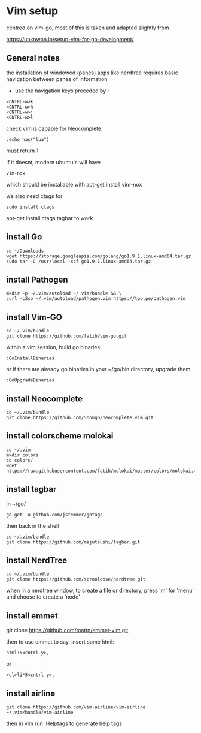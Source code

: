 # Vim setup 

centred on vim-go, most of this is taken and adapted slightly from 

https://unknwon.io/setup-vim-for-go-development/

## General notes

the installation of windowed (panes) apps like nerdtree requires basic navigation
between panes of information 

- use the navigation keys preceded by <CNTRL-w>:

```
<CNTRL-w>k
<CNTRL-w>h
<CNTRL-w>j
<CNTRL-w>l
```

check vim is capable for Neocomplete:

```
:echo has("lua")
```

must return 1

if it doesnt, modern ubuntu's will have 

```
vim-nox
```

which should be installable with apt-get install vim-nox

we also need ctags for 

```
sudo install ctags 
```

apt-get install ctags tagbar to work


## install Go

```
cd ~/Downloads
wget https://storage.googleapis.com/golang/go1.9.1.linux-amd64.tar.gz
sudo tar -C /usr/local -xzf go1.9.1.linux-amd64.tar.gz
```


## install Pathogen

```
mkdir -p ~/.vim/autoload ~/.vim/bundle && \
curl -LSso ~/.vim/autoload/pathogen.vim https://tpo.pe/pathogen.vim
```

## install Vim-GO

```
cd ~/.vim/bundle
git clone https://github.com/fatih/vim-go.git
```

within a vim session, build go binaries:

```
:GoInstallBinaries
```

or if there are already go binaries in your ~/go/bin directory, upgrade them

```
:GoUpgradeBinaries
```

## install Neocomplete

```
cd ~/.vim/bundle 
git clone https://github.com/Shougo/neocomplete.vim.git
```

## install colorscheme molokai

```
cd ~/.vim
mkdir colors
cd colors/
wget https://raw.githubusercontent.com/fatih/molokai/master/colors/molokai.vim
```


## install tagbar

in ~/go/

```
go get -u github.com/jstemmer/gotags
```

then back in the shell

```
cd ~/.vim/bundle
git clone https://github.com/majutsushi/tagbar.git
```

## install NerdTree

```
cd ~/.vim/bundle
git clone https://github.com/scrooloose/nerdtree.git
```

when in a nerdtree window, to create a file or directory, press 'm' for 'menu' 
and choose to create a 'node'

## install emmet
git clone https://github.com/mattn/emmet-vim.git

then to use emmet to say, insert some html:

```
html:5<cntrl-y>,
```

or 

```
>ul>li*5<cntrl-y>,
```

## install airline

```
git clone https://github.com/vim-airline/vim-airline ~/.vim/bundle/vim-airline
```

then in vim run :Helptags to generate help tags


